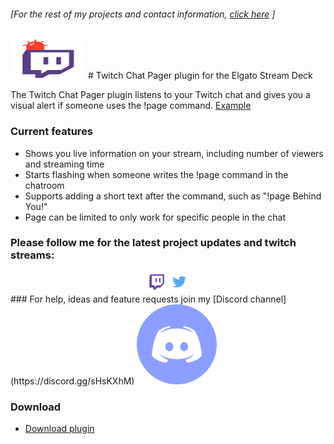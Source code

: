 ###### [For the rest of my projects and contact information, [click here](https://barraider.github.io) ]

<img src="/images/twitchpage.png" height="63" width="120"/> 
# Twitch Chat Pager plugin for the Elgato Stream Deck

The Twitch Chat Pager plugin listens to your Twitch chat and gives you a visual alert if someone uses the !page command.
[Example](https://streamable.com/1wxjh)

### Current features
- Shows you live information on your stream, including number of viewers and streaming time
- Starts flashing when someone writes the !page command in the chatroom
- Supports adding a short text after the command, such as "!page Behind You!"
- Page can be limited to only work for specific people in the chat

### Please follow me for the latest project updates and twitch streams:  
<div align="center">
<a href="https://www.twitch.tv/barraider/" alt="@BarRaider"><img src="/images/twitch.png" height="32" width="32"/></a> 
<a href="https://twitter.com/realBarRaider" alt="@realBarRaider"><img src="/images/brtwit.png" height="32" width="32"/></a> 
</div>
### For help, ideas and feature requests join my [Discord channel](https://discord.gg/sHsKXhM) <a href="https://discord.gg/sHsKXhM"><img src="/images/discord.png" class="discord-img"></a>

### Download

* [Download plugin](https://barraider.github.io/utils/com.barraider.chatpager.streamDeckPlugin)

